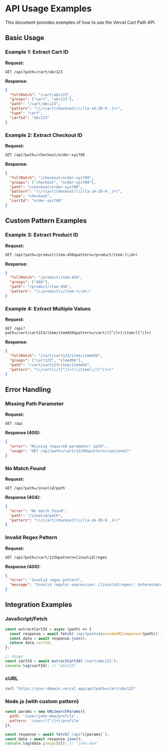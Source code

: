 # API Usage Examples

This document provides examples of how to use the Vercel Cart Path API.

## Basic Usage

### Example 1: Extract Cart ID

**Request:**
```
GET /api?path=/cart/abc123
```

**Response:**
```json
{
  "fullMatch": "/cart/abc123",
  "groups": ["cart", "abc123"],
  "path": "/cart/abc123",
  "pattern": "\\/(cart|checkout)\\/([a-zA-Z0-9-_]+)",
  "type": "cart",
  "cartId": "abc123"
}
```

### Example 2: Extract Checkout ID

**Request:**
```
GET /api?path=/checkout/order-xyz789
```

**Response:**
```json
{
  "fullMatch": "/checkout/order-xyz789",
  "groups": ["checkout", "order-xyz789"],
  "path": "/checkout/order-xyz789",
  "pattern": "\\/(cart|checkout)\\/([a-zA-Z0-9-_]+)",
  "type": "checkout",
  "cartId": "order-xyz789"
}
```

## Custom Pattern Examples

### Example 3: Extract Product ID

**Request:**
```
GET /api?path=/product/item-456&pattern=/product/item-(\\d+)
```

**Response:**
```json
{
  "fullMatch": "/product/item-456",
  "groups": ["456"],
  "path": "/product/item-456",
  "pattern": "\\/product\\/item-(\\d+)"
}
```

### Example 4: Extract Multiple Values

**Request:**
```
GET /api?path=/cart/cart123/item/item456&pattern=/cart/([^/]+)/item/([^/]+)
```

**Response:**
```json
{
  "fullMatch": "/cart/cart123/item/item456",
  "groups": ["cart123", "item456"],
  "path": "/cart/cart123/item/item456",
  "pattern": "\\/cart\\/([^/]+)\\/item\\/([^/]+)"
}
```

## Error Handling

### Missing Path Parameter

**Request:**
```
GET /api
```

**Response (400):**
```json
{
  "error": "Missing required parameter: path",
  "usage": "GET /api?path=/cart/12345&pattern=(optional)"
}
```

### No Match Found

**Request:**
```
GET /api?path=/invalid/path
```

**Response (404):**
```json
{
  "error": "No match found",
  "path": "/invalid/path",
  "pattern": "\\/(cart|checkout)\\/([a-zA-Z0-9-_]+)"
}
```

### Invalid Regex Pattern

**Request:**
```
GET /api?path=/cart/123&pattern=[invalid(regex
```

**Response (400):**
```json
{
  "error": "Invalid regex pattern",
  "message": "Invalid regular expression: /[invalid(regex/: Unterminated character class"
}
```

## Integration Examples

### JavaScript/Fetch

```javascript
const extractCartId = async (path) => {
  const response = await fetch(`/api?path=${encodeURIComponent(path)}`);
  const data = await response.json();
  return data.cartId;
};

// Usage
const cartId = await extractCartId('/cart/abc123');
console.log(cartId); // "abc123"
```

### cURL

```bash
curl "https://your-domain.vercel.app/api?path=/cart/abc123"
```

### Node.js (with custom pattern)

```javascript
const params = new URLSearchParams({
  path: '/user/john-doe/profile',
  pattern: '/user/([^/]+)/profile'
});

const response = await fetch(`/api?${params}`);
const data = await response.json();
console.log(data.groups[0]); // "john-doe"
```
